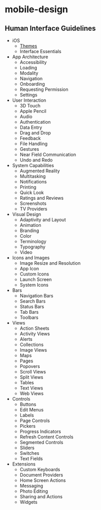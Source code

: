 # mobile-design

## Human Interface Guidelines

* iOS
    * [Themes](ios/themes.md)
    * Interface Essentials
* App Architecture
    * Accessibility
    * Loading
    * Modality
    * Navigation
    * Onboarding
    * Requesting Permission
    * Settings
* User Interaction
    * 3D Touch
    * Apple Pencil
    * Audio
    * Authentication
    * Data Entry
    * Drag and Drop
    * Feedback
    * File Handling
    * Gestures
    * Near Field Communication
    * Undo and Redo
* System Capabilities
    * Augmented Reality
    * Multitasking
    * Notifications
    * Printing
    * Quick Look
    * Ratings and Reviews
    * Screenshots
    * TV Providers
* Visual Design
    * Adaptivity and Layout
    * Animation
    * Branding
    * Color
    * Terminology
    * Typography
    * Video
* Icons and Images
    * Image Resize and Resolution
    * App Icon
    * Custom Icons
    * Launch Screen
    * System Icons
* Bars
    * Navigation Bars
    * Search Bars
    * Status Bars
    * Tab Bars
    * Toolbars
* Views
    * Action Sheets
    * Activity Views
    * Alerts
    * Collections
    * Image Views
    * Maps
    * Pages
    * Popovers
    * Scroll Views
    * Split Views
    * Tables
    * Text Views
    * Web Views
* Controls
    * Buttons
    * Edit Menus
    * Labels
    * Page Controls
    * Pickers
    * Progress Indicators
    * Refresh Content Controls
    * Segmented Controls
    * Sliders
    * Switches
    * Text Fields
* Extensions
    * Custom Keyboards
    * Document Providers
    * Home Screen Actions
    * Messaging
    * Photo Editing
    * Sharing and Actions
    * Widgets
